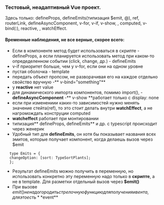 ### Тестовый, неадаптивный Vue проект.
Здесь только: defineProps, defineEmits(типизация $emit, @), ref, routerLink, defineAsyncComponent, v-for, v-if, v-show, , computed, v-bind(:), reactive, , watchEffect.

#### Временные наблюдения, не все верные, скорее всего:
- Если в компоненте метод будет использоваться в скрипте - defineProps, а если планируется использовать метод при каком-то опредеделенном событии (click, change, др.) - defineEmits
- v-if приоритет больше, чем у v-for, если они на одном уровне
- пустая оболочка - template
- передать объект пропсом, не разворачивая его на каждое отдельно свойство вручную -** v-bind="something"**
- у **reactive** нет value
- для динамического импорта компонентов, помимо import(), - **defineAsyncComponent**
-** v-show **работает только с display: none
- если при изменениии каких-то зависимостей нужно менять значение стейта(ref), то это стоит делать внутри **watchEffect**, а не нагромождать конструции computed
- **watcheffect** работает при монтировании
- типизация** defineProps, defineEmits** и др. с typescript происходит через женерик
- Удобный тип для **defineEmits**, он хотя бы показывает названия всех эмитов, которые получает компонент, когда делаешь вызов через $emit
```
  type Emits = {
  changeOption: [sort: TypeSortPlants];
  };
```
- Результат defineEmits можно получить в переменную, но использовать конкретно эту переменную надо только в **скрипте**, а не в template. Для разметки отдельный вызов через **$emit()**
- При вызове $emit() не надо городить стрелочную функцию для получения ивента, для это есть **$event**
